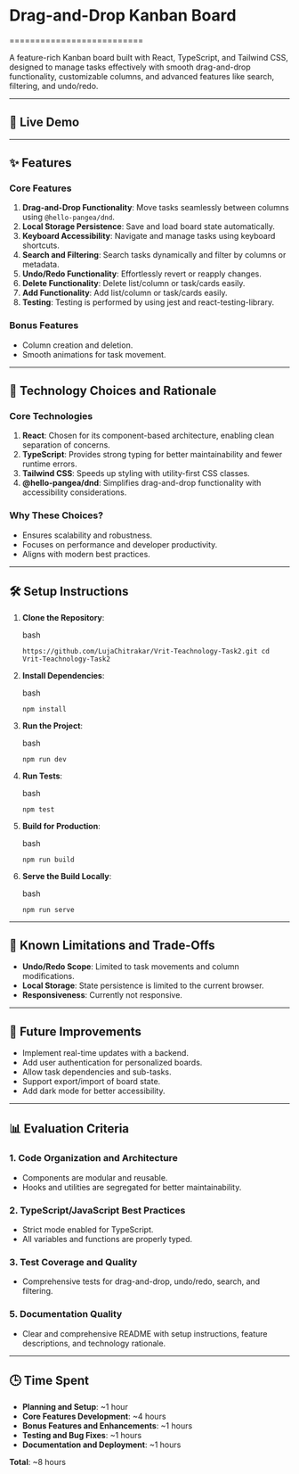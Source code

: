 # Drag-and-Drop Kanban Board
==========================

A feature-rich Kanban board built with React, TypeScript, and Tailwind CSS, designed to manage tasks effectively with smooth drag-and-drop functionality, customizable columns, and advanced features like search, filtering, and undo/redo.

* * * * *

🚀 Live Demo
------------



* * * * *

✨ Features
----------

### Core Features

1.  **Drag-and-Drop Functionality**: Move tasks seamlessly between columns using `@hello-pangea/dnd`.
2.  **Local Storage Persistence**: Save and load board state automatically.
3.  **Keyboard Accessibility**: Navigate and manage tasks using keyboard shortcuts.
4.  **Search and Filtering**: Search tasks dynamically and filter by columns or metadata.
5.  **Undo/Redo Functionality**: Effortlessly revert or reapply changes.
6.  **Delete Functionality**: Delete list/column or task/cards easily.
7.  **Add Functionality**: Add list/column or task/cards easily.
8.  **Testing**: Testing is performed by using jest and react-testing-library.

### Bonus Features

-   Column creation and deletion.
-   Smooth animations for task movement.

* * * * *

📐 Technology Choices and Rationale
-----------------------------------

### Core Technologies

1.  **React**: Chosen for its component-based architecture, enabling clean separation of concerns.
2.  **TypeScript**: Provides strong typing for better maintainability and fewer runtime errors.
3.  **Tailwind CSS**: Speeds up styling with utility-first CSS classes.
4.  **@hello-pangea/dnd**: Simplifies drag-and-drop functionality with accessibility considerations.

### Why These Choices?

-   Ensures scalability and robustness.
-   Focuses on performance and developer productivity.
-   Aligns with modern best practices.

* * * * *

🛠️ Setup Instructions
----------------------

1.  **Clone the Repository**:

    bash

    `https://github.com/LujaChitrakar/Vrit-Teachnology-Task2.git
    cd Vrit-Teachnology-Task2`

2.  **Install Dependencies**:

    bash

    `npm install`

3.  **Run the Project**:

    bash


    `npm run dev`

4.  **Run Tests**:

    bash

    `npm test`

5.  **Build for Production**:

    bash

    `npm run build`

6.  **Serve the Build Locally**:

    bash

    `npm run serve`

* * * * *

🧪 Known Limitations and Trade-Offs
-----------------------------------

-   **Undo/Redo Scope**: Limited to task movements and column modifications.
-   **Local Storage**: State persistence is limited to the current browser.
-   **Responsiveness**: Currently not responsive.

* * * * *

🚀 Future Improvements
----------------------

-   Implement real-time updates with a backend.
-   Add user authentication for personalized boards.
-   Allow task dependencies and sub-tasks.
-   Support export/import of board state.
-   Add dark mode for better accessibility.

* * * * *

📊 Evaluation Criteria
----------------------

### 1\. Code Organization and Architecture

-   Components are modular and reusable.
-   Hooks and utilities are segregated for better maintainability.

### 2\. TypeScript/JavaScript Best Practices

-   Strict mode enabled for TypeScript.
-   All variables and functions are properly typed.


### 3\. Test Coverage and Quality

-   Comprehensive tests for drag-and-drop, undo/redo, search, and filtering.

### 5\. Documentation Quality

-   Clear and comprehensive README with setup instructions, feature descriptions, and technology rationale.

* * * * *

🕒 Time Spent
-------------

-   **Planning and Setup**: ~1 hour
-   **Core Features Development**: ~4 hours
-   **Bonus Features and Enhancements**: ~1 hours
-   **Testing and Bug Fixes**: ~1 hours
-   **Documentation and Deployment**: ~1 hours

**Total**: ~8 hours
